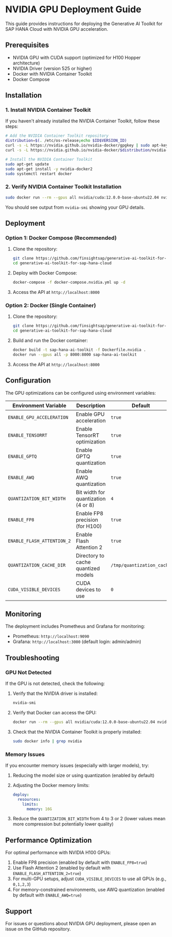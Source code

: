 # NVIDIA GPU Deployment Guide

This guide provides instructions for deploying the Generative AI Toolkit for SAP HANA Cloud with NVIDIA GPU acceleration.

## Prerequisites

- NVIDIA GPU with CUDA support (optimized for H100 Hopper architecture)
- NVIDIA Driver (version 525 or higher)
- Docker with NVIDIA Container Toolkit
- Docker Compose

## Installation

### 1. Install NVIDIA Container Toolkit

If you haven't already installed the NVIDIA Container Toolkit, follow these steps:

```bash
# Add the NVIDIA Container Toolkit repository
distribution=$(. /etc/os-release;echo $ID$VERSION_ID)
curl -s -L https://nvidia.github.io/nvidia-docker/gpgkey | sudo apt-key add -
curl -s -L https://nvidia.github.io/nvidia-docker/$distribution/nvidia-docker.list | sudo tee /etc/apt/sources.list.d/nvidia-docker.list

# Install the NVIDIA Container Toolkit
sudo apt-get update
sudo apt-get install -y nvidia-docker2
sudo systemctl restart docker
```

### 2. Verify NVIDIA Container Toolkit Installation

```bash
sudo docker run --rm --gpus all nvidia/cuda:12.0.0-base-ubuntu22.04 nvidia-smi
```

You should see output from `nvidia-smi` showing your GPU details.

## Deployment

### Option 1: Docker Compose (Recommended)

1. Clone the repository:
   ```bash
   git clone https://github.com/finsightsap/generative-ai-toolkit-for-sap-hana-cloud.git
   cd generative-ai-toolkit-for-sap-hana-cloud
   ```

2. Deploy with Docker Compose:
   ```bash
   docker-compose -f docker-compose.nvidia.yml up -d
   ```

3. Access the API at `http://localhost:8000`

### Option 2: Docker (Single Container)

1. Clone the repository:
   ```bash
   git clone https://github.com/finsightsap/generative-ai-toolkit-for-sap-hana-cloud.git
   cd generative-ai-toolkit-for-sap-hana-cloud
   ```

2. Build and run the Docker container:
   ```bash
   docker build -t sap-hana-ai-toolkit -f Dockerfile.nvidia .
   docker run --gpus all -p 8000:8000 sap-hana-ai-toolkit
   ```

3. Access the API at `http://localhost:8000`

## Configuration

The GPU optimizations can be configured using environment variables:

| Environment Variable | Description | Default |
|----------------------|-------------|---------|
| `ENABLE_GPU_ACCELERATION` | Enable GPU acceleration | `true` |
| `ENABLE_TENSORRT` | Enable TensorRT optimization | `true` |
| `ENABLE_GPTQ` | Enable GPTQ quantization | `true` |
| `ENABLE_AWQ` | Enable AWQ quantization | `true` |
| `QUANTIZATION_BIT_WIDTH` | Bit width for quantization (4 or 8) | `4` |
| `ENABLE_FP8` | Enable FP8 precision (for H100) | `true` |
| `ENABLE_FLASH_ATTENTION_2` | Enable Flash Attention 2 | `true` |
| `QUANTIZATION_CACHE_DIR` | Directory to cache quantized models | `/tmp/quantization_cache` |
| `CUDA_VISIBLE_DEVICES` | CUDA devices to use | `0` |

## Monitoring

The deployment includes Prometheus and Grafana for monitoring:

- Prometheus: `http://localhost:9090`
- Grafana: `http://localhost:3000` (default login: admin/admin)

## Troubleshooting

### GPU Not Detected

If the GPU is not detected, check the following:

1. Verify that the NVIDIA driver is installed:
   ```bash
   nvidia-smi
   ```

2. Verify that Docker can access the GPU:
   ```bash
   docker run --rm --gpus all nvidia/cuda:12.0.0-base-ubuntu22.04 nvidia-smi
   ```

3. Check that the NVIDIA Container Toolkit is properly installed:
   ```bash
   sudo docker info | grep nvidia
   ```

### Memory Issues

If you encounter memory issues (especially with larger models), try:

1. Reducing the model size or using quantization (enabled by default)
2. Adjusting the Docker memory limits:
   ```yaml
   deploy:
     resources:
       limits:
         memory: 16G
   ```

3. Reduce the `QUANTIZATION_BIT_WIDTH` from 4 to 3 or 2 (lower values mean more compression but potentially lower quality)

## Performance Optimization

For optimal performance with NVIDIA H100 GPUs:

1. Enable FP8 precision (enabled by default with `ENABLE_FP8=true`)
2. Use Flash Attention 2 (enabled by default with `ENABLE_FLASH_ATTENTION_2=true`)
3. For multi-GPU setups, adjust `CUDA_VISIBLE_DEVICES` to use all GPUs (e.g., `0,1,2,3`)
4. For memory-constrained environments, use AWQ quantization (enabled by default with `ENABLE_AWQ=true`)

## Support

For issues or questions about NVIDIA GPU deployment, please open an issue on the GitHub repository.